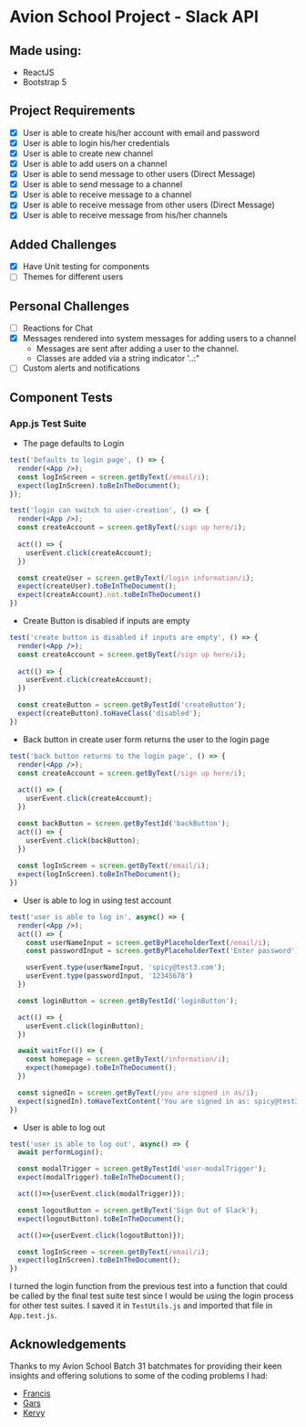 # Avion School Project - Slack API

## Made using:
- ReactJS
- Bootstrap 5

## Project Requirements
- [x] User is able to create his/her account with email and password
- [x] User is able to login his/her credentials
- [x] User is able to create new channel
- [x] User is able to add users on a channel
- [x] User is able to send message to other users (Direct Message)
- [x] User is able to send message to a channel
- [x] User is able to receive message to a channel
- [x] User is able to receive message from other users (Direct Message)
- [x] User is able to receive message from his/her channels

## Added Challenges
- [x] Have Unit testing for components
- [ ] Themes for different users

## Personal Challenges
- [ ] Reactions for Chat
- [x] Messages rendered into system messages for adding users to a channel 
  - Messages are sent after adding a user to the channel.
  - Classes are added via a string indicator '..:"
- [ ] Custom alerts and notifications

## Component Tests
### App.js Test Suite
- The page defaults to Login
```jsx
test('Defaults to login page', () => {
  render(<App />);
  const logInScreen = screen.getByText(/email/i);
  expect(logInScreen).toBeInTheDocument();
});

test('login can switch to user-creation', () => {
  render(<App />);
  const createAccount = screen.getByText(/sign up here/i);
  
  act(() => {
    userEvent.click(createAccount);
  })

  const createUser = screen.getByText(/login information/i);
  expect(createUser).toBeInTheDocument();
  expect(createAccount).not.toBeInTheDocument()
})
```
- Create Button is disabled if inputs are empty
```jsx
test('create button is disabled if inputs are empty', () => {
  render(<App />);
  const createAccount = screen.getByText(/sign up here/i);
  
  act(() => {
    userEvent.click(createAccount);
  })

  const createButton = screen.getByTestId('createButton');
  expect(createButton).toHaveClass('disabled');
})
```
- Back button in create user form returns the user to the login page
```jsx
test('back button returns to the login page', () => {
  render(<App />);
  const createAccount = screen.getByText(/sign up here/i);
  
  act(() => {
    userEvent.click(createAccount);
  })

  const backButton = screen.getByTestId('backButton');
  act(() => {
    userEvent.click(backButton);
  })
  
  const logInScreen = screen.getByText(/email/i);
  expect(logInScreen).toBeInTheDocument();
})
```
- User is able to log in using test account
```jsx
test('user is able to log in', async() => {
  render(<App />);
  act(() => {
    const userNameInput = screen.getByPlaceholderText(/email/i);
    const passwordInput = screen.getByPlaceholderText('Enter password');

    userEvent.type(userNameInput, 'spicy@test3.com');
    userEvent.type(passwordInput, '12345678')
  })

  const loginButton = screen.getByTestId('loginButton');

  act(() => {
    userEvent.click(loginButton);
  })

  await waitFor(() => {
    const homepage = screen.getByText(/information/i);
    expect(homepage).toBeInTheDocument();
  })

  const signedIn = screen.getByText(/you are signed in as/i);
  expect(signedIn).toHaveTextContent('You are signed in as: spicy@test3.com')
})
```
- User is able to log out
```jsx
test('user is able to log out', async() => {
  await performLogin();

  const modalTrigger = screen.getByTestId('user-modalTrigger');
  expect(modalTrigger).toBeInTheDocument();

  act(()=>{userEvent.click(modalTrigger)});

  const logoutButton = screen.getByText('Sign Out of Slack');
  expect(logoutButton).toBeInTheDocument();

  act(()=>{userEvent.click(logoutButton)});

  const logInScreen = screen.getByText(/email/i);
  expect(logInScreen).toBeInTheDocument();
})
```
I turned the login function from the previous test into a function that could be called by the final test suite test since I would be using the login process for other test suites. I saved it in `TestUtils.js` and imported that file in `App.test.js`.

## Acknowledgements
Thanks to my Avion School Batch 31 batchmates for providing their keen insights and offering solutions to some of the coding problems I had:
  - <a href='https://github.com/chrysspegenia' target="_blank">Francis</a>
  - <a href='https://github.com/Oak-Oak' target="_blank">Gars</a>
  - <a href='https://github.com/p3rc1us' target="_blank">Kervy</a>
